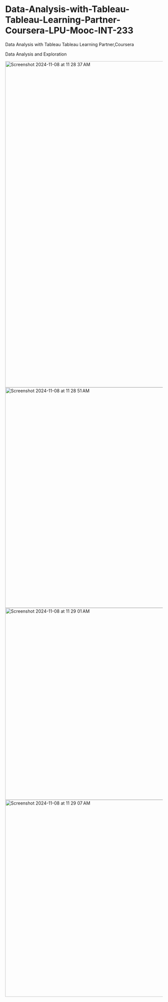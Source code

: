 # Data-Analysis-with-Tableau-Tableau-Learning-Partner-Coursera-LPU-Mooc-INT-233
Data Analysis with Tableau Tableau Learning Partner,Coursera

Data Analysis and Exploration

<img width="1042" alt="Screenshot 2024-11-08 at 11 28 37 AM" src="https://github.com/user-attachments/assets/a5115f6d-6478-4856-8d27-1ae60a18ca54">
<img width="704" alt="Screenshot 2024-11-08 at 11 28 51 AM" src="https://github.com/user-attachments/assets/7d244637-cfad-48d0-beec-27479f139ed0">
<img width="613" alt="Screenshot 2024-11-08 at 11 29 01 AM" src="https://github.com/user-attachments/assets/5b402cc7-376e-476d-bd48-18cd431b228f">
<img width="629" alt="Screenshot 2024-11-08 at 11 29 07 AM" src="https://github.com/user-attachments/assets/fa6e9451-da09-4467-b46e-0e3e4f0eaee6">
